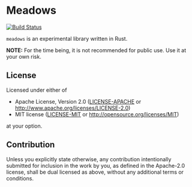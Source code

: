 # Meadows

[![Build Status][status-img]][status]

[status-img]: https://github.com/phkoester/meadows/actions/workflows/ci.yml/badge.svg?branch=main
[status]: https://github.com/phkoester/meadows/actions/workflows/ci.yml

`meadows` is an experimental library written in Rust.

**NOTE:** For the time being, it is not recommended for public use. Use it at your own risk.

## License

Licensed under either of

* Apache License, Version 2.0 ([LICENSE-APACHE](LICENSE-APACHE) or
  http://www.apache.org/licenses/LICENSE-2.0)
* MIT license ([LICENSE-MIT](LICENSE-MIT) or http://opensource.org/licenses/MIT)

at your option.

## Contribution

Unless you explicitly state otherwise, any contribution intentionally submitted for inclusion in the work by
you, as defined in the Apache-2.0 license, shall be dual licensed as above, without any additional terms or
conditions.
